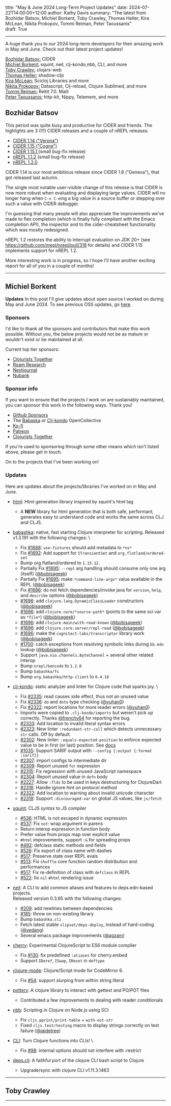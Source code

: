 title: "May & June 2024 Long-Term Project Updates"
date: 2024-07-22T14:00:00+12:00
author: Kathy Davis
summary: "The latest from Bozhidar Batsov, Michiel Borkent, Toby Crawley, Thomas Heller, Kira McLean, Nikita Prokopov, Tommi Reiman, Peter Taoussanis"  
draft: True


---
 

A huge thank you to our 2024 long-term developers for their amazing work in May and June. Check out their latest project updates!


[Bozhidar Batsov:](#bozhidar-batsov) CIDER       
[Michiel Borkent:](#michiel-borkent) squint, neil, clj-kondo,nbb, CLI, and more   
[Toby Crawley:](#toby-crawley) clojars-web    
[Thomas Heller:](#thomas-heller) shadow-cljs  
[Kira McLean:](#kira-mclean) Scicloj Libraries and more   
[Nikita Prokopov:](#nikita-prokopov) Datascript, Clj-reload, Clojure Sublimed, and more  
[Tommi Reiman:](#tommi-reiman) Reitit 7.0. Malli    
[Peter Taoussanis:](#peter-taoussanis) http-kit, Nippy, Telemere, and more  


## Bozhidar Batsov   
This period was quite busy and productive for CIDER and friends. The highlights are 3 (!!!) CIDER releases and a couple of nREPL releases:  

- [CIDER 1.14 ("Verona")](https://github.com/clojure-emacs/cider/releases/tag/v1.14.0)  
- [CIDER 1.15 ("Cogne")](https://github.com/clojure-emacs/cider/releases/tag/v1.15.0)  
- [CIDER 1.15.1 ](https://github.com/clojure-emacs/cider/releases/tag/v1.15.1) (small bug-fix release)  
- [nREPL 1.1.2](https://github.com/nrepl/nrepl/releases/tag/v1.1.2) (small bug-fix release)  
- [nREPL 1.2.0](https://github.com/nrepl/nrepl/releases/tag/v1.2.0)  

CIDER 1.14 is our most ambitious release since CIDER 1.8 ("Geneva"), that got released last autumn.  

The single most notable user-visible change of this release is that CIDER is now more robust when evaluating and displaying large values. CIDER will no longer hang when `C-x C-e`ing a big value in a source buffer or stepping over such a value with CIDER debugger.  

I'm guessing that many people will also appreciate the improvements we've made to flex completion (which is finally fully compliant with the Emacs completion API), the inspector and to the cider-cheatsheet functionality which was mostly redesigned.  

nREPL 1.2 restores the ability to interrupt evaluation on JDK 20+ (see https://github.com/nrepl/nrepl/pull/318 for details) and CIDER 1.15 implements support for nREPL 1.2.  

More interesting work is in progress, so I hope I'll have another exciting report for all of you in a couple of months!  <br>

---


## Michiel Borkent  

**Updates**
In this post I'll give updates about open source I worked on during May and June 2024. To see previous OSS updates, go [here](https://blog.michielborkent.nl/tags/oss-updates.html).  

### Sponsors

I'd like to thank all the sponsors and contributors that make this work possible. Without _you_, the below projects would not be as mature or wouldn't exist or be maintained at all.

Current top tier sponsors:  
* [Clojurists Together](https://clojuriststogether.org/)
* [Roam Research](https://roamresearch.com/)
* [Nextjournal](https://nextjournal.com/)
* [Nubank](https://nubank.com.br/)

### Sponsor info  
If you want to ensure that the projects I work on are sustainably maintained, you can sponsor this work in the following ways. Thank you!  
* [Github Sponsors](https://github.com/sponsors/borkdude)
* The [Babaska](https://opencollective.com/babashka) or [Clj-kondo](https://opencollective.com/clj-kondo) OpenCollective
* [Ko-fi](https://ko-fi.com/borkdude)
* [Patreon](https://www.patreon.com/borkdude)
* [Clojurists Together](https://www.clojuriststogether.org/)

If you're used to sponsoring through some other means which isn't listed above, please get in touch.

On to the projects that I've been working on!

### Updates  

Here are updates about the projects/libraries I've worked on in May and June.  

* [html](https://github.com/borkdude/html): Html generation library inspired by squint's html tag
    * A **NEW** library for html generation that is both safe, performant, generates easy to understand code and works the same across CLJ and CLJS.
* [babashka](https://github.com/babashka/babashka): native, fast starting Clojure interpreter for scripting. Released v1.3.191 with the following changes: \

    * Fix [#1688](https://github.com/babashka/babashka/issues/1688): `use-fixtures` should add metadata to `*ns*`
    * Fix [#1692](https://github.com/babashka/babashka/issues/1692): Add support for `ITransientSet` and `org.flatland/ordered-set`
    * Bump org.flatland/ordered to `1.15.12`.
    * Partially Fix [#1695](https://github.com/babashka/babashka/issues/1695): `--repl` arg handling should consume only one arg (itself) ([@bobisageek](https://github.com/bobisageek))
    * Partially Fix [#1695](https://github.com/babashka/babashka/issues/1695): make `*command-line-args*` value available in the REPL ([@bobisageek](https://github.com/bobisageek))
    * Fix [#1686](https://github.com/babashka/babashka/issues/1686): do not fetch dependencies/invoke java for `version`, `help`, and `describe` options ([@bobisageek](https://github.com/bobisageek))
    * [#1696](https://github.com/babashka/babashka/issues/1696): add `clojure.lang.DynamicClassLoader` constructors ([@bobisageek](https://github.com/bobisageek))
    * [#1696](https://github.com/babashka/babashka/issues/1696): add `clojure.core/*source-path*` (points to the same sci var as `*file*`) ([@bobisageek](https://github.com/bobisageek))
    * [#1696](https://github.com/babashka/babashka/issues/1696): add `clojure.main/with-read-known` ([@bobisageek](https://github.com/bobisageek))
    * [#1696](https://github.com/babashka/babashka/issues/1696): add `clojure.core.server/repl-read` ([@bobisageek](https://github.com/bobisageek))
    * [#1696](https://github.com/babashka/babashka/issues/1696): make the `cognitect-labs/transcriptor` library work ([@bobisageek](https://github.com/bobisageek))
    * [#1700](https://github.com/babashka/babashka/issues/1700): catch exceptions from resolving symbolic links during `bb.edn` lookup ([@bobisageek](https://github.com/bobisageek))
    * Support `java.nio.channels.ByteChannel` + several other related interop
    * Bump `nrepl/bencode` to `1.2.0`
    * Bump `babashka/fs`
    * Bump `org.babashka/http-client` to `0.4.18`
* [clj-kondo](https://github.com/clj-kondo/clj-kondo): static analyzer and linter for Clojure code that sparks joy. \

    * Fix [#2335](https://github.com/clj-kondo/clj-kondo/issues/2335): read causes side effect, thus not an unused value
    * Fix [#2336](https://github.com/clj-kondo/clj-kondo/issues/2336): `do` and `doto` type checking ([@yuhan0](https://github.com/yuhan0))
    * Fix [#2322](https://github.com/clj-kondo/clj-kondo/issues/2322): report locations for more reader errors ([@yuhan0](https://github.com/yuhan0))
    * Imports were copied to `.clj-kondo/imports` but weren't pick up correctly. Thanks [@frenchy64](https://github.com/frenchy64) for reporting the bug.
    * [#2333](https://github.com/clj-kondo/clj-kondo/issues/2333): Add location to invalid literal syntax errors
    * [#2323](https://github.com/clj-kondo/clj-kondo/issues/2323): New linter `:redundant-str-call` which detects unnecessary `str` calls. Off by default.
    * [#2302](https://github.com/clj-kondo/clj-kondo/issues/2302): New linter: `:equals-expected-position` to enforce expected value to be in first (or last) position. See [docs](https://github.com/clj-kondo/clj-kondo/blob/master/doc/linters.md)
    * [#1035](https://github.com/clj-kondo/clj-kondo/issues/1035): Support SARIF output with `--config {:output {:format :sarif}}`
    * [#2307](https://github.com/clj-kondo/clj-kondo/issues/2307): import configs to intermediate dir
    * [#2309](https://github.com/clj-kondo/clj-kondo/issues/2309): Report unused `for` expression
    * [#2315](https://github.com/clj-kondo/clj-kondo/issues/2315): Fix regression with unused JavaScript namespace
    * [#2304](https://github.com/clj-kondo/clj-kondo/issues/2304): Report unused value in `defn` body
    * [#2227](https://github.com/clj-kondo/clj-kondo/issues/2227): Allow `:flds` to be used in keys destructuring for ClojureDart
    * [#2316](https://github.com/clj-kondo/clj-kondo/issues/2316): Handle ignore hint on protocol method
    * [#2322](https://github.com/clj-kondo/clj-kondo/issues/2322): Add location to warning about invalid unicode character
    * [#2319](https://github.com/clj-kondo/clj-kondo/issues/2319): Support `:discouraged-var` on global JS values, like `js/fetch`
* [squint](https://github.com/squint-cljs/squint): CLJS _syntax_ to JS compiler
    * [#536](https://github.com/squint-cljs/squint/issues/536): HTML is not escaped in dynamic expression
    * [#537](https://github.com/squint-cljs/squint/issues/537): Fix `not`: wrap argument in parens
    * Return interop expression in function body
    * Prefer value from props map over explicit value
    * `#html` improvements, support `:&` for spreading props
    * [#492](https://github.com/squint-cljs/squint/issues/492): defclass static methods and fields
    * [#526](https://github.com/squint-cljs/squint/issues/526): Fix export of class name with dashes
    * [#517](https://github.com/squint-cljs/squint/issues/517): Preserve state over REPL evals
    * [#513](https://github.com/squint-cljs/squint/issues/513): Fix `shuffle` core function random distribution and performances
    * [#517](https://github.com/squint-cljs/squint/issues/517): Fix re-definition of class with `defclass` in REPL
    * [#522](https://github.com/squint-cljs/squint/issues/522): fix `nil` `#html` rendering issue
* [neil](https://github.com/babashka/neil): A CLI to add common aliases and features to deps.edn-based projects. \
Released version 0.3.65 with the following changes:
    * [#209](https://github.com/babashka/neil/issues/209): add newlines between dependencies
    * [#185](https://github.com/babashka/neil/issues/185): throw on non-existing library
    * Bump `babashka.cli`
    * Fetch latest stable `slipset/deps-deploy`, instead of hard-coding ([@vedang](https://github.com/vedang))
    * Several emacs package improvements ([@agzam](https://github.com/agzam))
* [cherry](https://github.com/squint-cljs/cherry): Experimental ClojureScript to ES6 module compiler
    * Fix [#130](https://github.com/squint-cljs/cherry/issues/130): fix predefined `:aliases` for cherry.embed
    * Support `IDeref`, `ISwap`, `IReset` in `deftype`
* [clojure-mode](https://github.com/nextjournal/clojure-mode): Clojure/Script mode for CodeMirror 6.
    * Fix [#54](https://github.com/nextjournal/clojure-mode/issues/54): support slurping from within string literal
* [pottery](https://github.com/brightin/pottery): A clojure library to interact with gettext and PO/POT files
    * Contributed a few improvements to dealing with reader conditionals
* [nbb](https://github.com/babashka/nbb): Scripting in Clojure on Node.js using SCI
    * Fix `cljs.pprint/print-table` + `with-out-str`
    * Fixed `cljs.test/testing` macro to display strings correctly on test failure ([@jaidetree](https://github.com/jaidetree))
* [CLI](https://github.com/babashka/cli): Turn Clojure functions into CLIs! \

    * Fix [#98](https://github.com/babashka/cli/issues/98): internal options should not interfere with :restrict
* [deps.clj](https://github.com/borkdude/deps.clj): A faithful port of the clojure CLI bash script to Clojure
    * Upgrade/sync with clojure CLI v1.11.3.1463





---

## Toby Crawley  






---

## 
